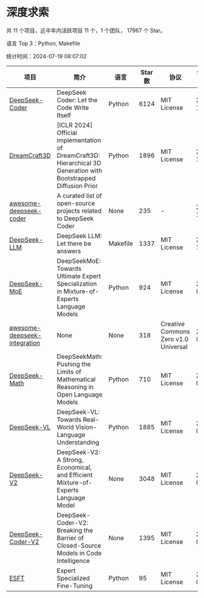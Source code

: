 # 深度求索

共 11 个项目，近半年内活跃项目 11 个，1 个团队， 17967 个 Star。

语言 Top 3：Python, Makefile

统计时间：2024-07-19 08:07:02

| 项目 | 简介 | 语言 | Star 数 | 协议 | 创建时间 | 最后更新时间 |
| --- | --- | --- | --- | --- | --- | --- |
| [DeepSeek-Coder](https://github.com/deepseek-ai/DeepSeek-Coder) | DeepSeek Coder: Let the Code Write Itself | Python | 6124 | MIT License | 2023-10-20 | 2024-07-19 |
| [DreamCraft3D](https://github.com/deepseek-ai/DreamCraft3D) | [ICLR 2024] Official implementation of DreamCraft3D: Hierarchical 3D Generation with Bootstrapped Diffusion Prior | Python | 1896 | MIT License | 2023-10-23 | 2024-07-19 |
| [awesome-deepseek-coder](https://github.com/deepseek-ai/awesome-deepseek-coder) | A curated list of open-source projects related to DeepSeek Coder | None | 235 | - | 2023-11-06 | 2024-07-11 |
| [DeepSeek-LLM](https://github.com/deepseek-ai/DeepSeek-LLM) | DeepSeek LLM: Let there be answers | Makefile | 1337 | MIT License | 2023-11-29 | 2024-07-18 |
| [DeepSeek-MoE](https://github.com/deepseek-ai/DeepSeek-MoE) | DeepSeekMoE: Towards Ultimate Expert Specialization in Mixture-of-Experts Language Models | Python | 924 | MIT License | 2024-01-02 | 2024-07-19 |
| [awesome-deepseek-integration](https://github.com/deepseek-ai/awesome-deepseek-integration) | None | None | 318 | Creative Commons Zero v1.0 Universal | 2024-01-11 | 2024-07-19 |
| [DeepSeek-Math](https://github.com/deepseek-ai/DeepSeek-Math) | DeepSeekMath: Pushing the Limits of Mathematical Reasoning in Open Language Models | Python | 710 | MIT License | 2024-02-05 | 2024-07-17 |
| [DeepSeek-VL](https://github.com/deepseek-ai/DeepSeek-VL) | DeepSeek-VL: Towards Real-World Vision-Language Understanding | Python | 1885 | MIT License | 2024-03-07 | 2024-07-19 |
| [DeepSeek-V2](https://github.com/deepseek-ai/DeepSeek-V2) | DeepSeek-V2: A Strong, Economical, and Efficient Mixture-of-Experts Language Model | None | 3048 | MIT License | 2024-04-22 | 2024-07-19 |
| [DeepSeek-Coder-V2](https://github.com/deepseek-ai/DeepSeek-Coder-V2) | DeepSeek-Coder-V2: Breaking the Barrier of Closed-Source Models in Code Intelligence | None | 1395 | MIT License | 2024-06-14 | 2024-07-19 |
| [ESFT](https://github.com/deepseek-ai/ESFT) | Expert Specialized Fine-Tuning | Python | 95 | MIT License | 2024-07-04 | 2024-07-18 |
